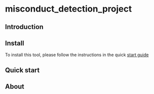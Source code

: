# misconduct_detection_project

## Introduction

## Install
To install this tool, please follow the instructions in the quick [start guide](https://github.com/Weak-Chicken/misconduct_detection_project/blob/master/documents/Quick%20Start/quick_start.md)

## Quick start

## About
